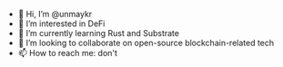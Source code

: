 - 👋 Hi, I’m @unmaykr
- 👀 I’m interested in DeFi
- 🌱 I’m currently learning Rust and Substrate
- 💞️ I’m looking to collaborate on open-source blockchain-related tech
- 📫 How to reach me: don't

<!---
unmaykr/unmaykr is a ✨ special ✨ repository because its `README.md` (this file) appears on your GitHub profile.
You can click the Preview link to take a look at your changes.
--->
